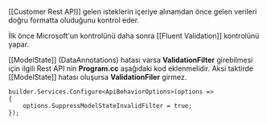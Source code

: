 [[Customer Rest API]] gelen isteklerin içeriye alınamdan önce gelen verileri doğru formatta oluduğunu kontrol eder.

İlk önce Microsoft'un kontrolünü daha sonra [[Fluent Validation]] kontrolünü yapar.

[[ModelState]] (DataAnnotations) hatası varsa **ValidationFilter** girebilmesi için ilgili Rest API nin **Program.cc** aşağıdaki kod eklenmelidir. Aksi taktirde  [[ModelState]] hatası oluşursa **ValidationFiler** girmez.

```
builder.Services.Configure<ApiBehaviorOptions>(options =>
{
    options.SuppressModelStateInvalidFilter = true;
});
```